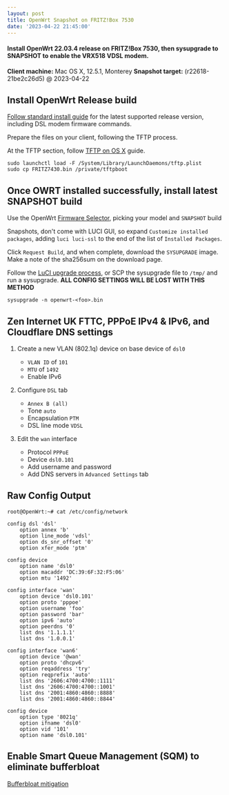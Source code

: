 ```yaml
---
layout: post
title: OpenWrt Snapshot on FRITZ!Box 7530
date: '2023-04-22 21:45:00'
---
```


#### Install OpenWrt 22.03.4 release on FRITZ!Box 7530, then sysupgrade to SNAPSHOT to enable the VRX518 VDSL modem.

**Client machine:** Mac OS X, 12.5.1, Monterey
**Snapshot target:** (r22618-21be2c26d5) @ 2023-04-22

## Install OpenWrt Release build

[Follow standard install guide](https://openwrt.org/toh/avm/avm_fritz_box_7530) for the latest supported release version, including DSL modem firmware commands.<br/>

Prepare the files on your client, following the TFTP process.

At the TFTP section, follow [TFTP on OS X](https://rick.cogley.info/post/run-a-tftp-server-on-mac-osx/) guide.<br/>
```
sudo launchctl load -F /System/Library/LaunchDaemons/tftp.plist
sudo cp FRITZ7430.bin /private/tftpboot
```

## Once OWRT installed successfully, install latest SNAPSHOT build

Use the OpenWrt [Firmware Selector](https://firmware-selector.openwrt.org/), picking your model and `SNAPSHOT` build

Snapshots, don't come with LUCI GUI, so expand `Customize installed packages`, adding `luci luci-ssl` to the end of the list of `Installed Packages`.

Click `Request Build`, and when complete, download the `SYSUPGRADE` image. Make a note of the sha256sum on the download page.

Follow the [LuCI upgrade process](https://openwrt.org/toh/avm/avm_fritz_box_7530), or SCP the sysupgrade file to `/tmp/` and run a sysupgrade. **ALL CONFIG SETTINGS WILL BE LOST WITH THIS METHOD**
```
sysupgrade -n openwrt-<foo>.bin
```

## Zen Internet UK FTTC, PPPoE IPv4 & IPv6, and Cloudflare DNS settings

1. Create a new VLAN (802.1q) device on base device of `dsl0`

    - `VLAN ID` of `101`
    - `MTU` of `1492`
    - Enable IPv6

1. Configure `DSL` tab

    - `Annex B (all)`
    - Tone `auto`
    - Encapsulation `PTM`
    - DSL line mode `VDSL`

1. Edit the `wan` interface

    - Protocol `PPPoE`
    - Device `dsl0.101`
    - Add username and password
    - Add DNS servers in `Advanced Settings` tab

## Raw Config Output

```
root@OpenWrt:~# cat /etc/config/network

config dsl 'dsl'
	option annex 'b'
	option line_mode 'vdsl'
	option ds_snr_offset '0'
	option xfer_mode 'ptm'

config device
	option name 'dsl0'
	option macaddr 'DC:39:6F:32:F5:06'
	option mtu '1492'

config interface 'wan'
	option device 'dsl0.101'
	option proto 'pppoe'
	option username 'foo'
	option password 'bar'
	option ipv6 'auto'
	option peerdns '0'
	list dns '1.1.1.1'
	list dns '1.0.0.1'

config interface 'wan6'
	option device '@wan'
	option proto 'dhcpv6'
	option reqaddress 'try'
	option reqprefix 'auto'
	list dns '2606:4700:4700::1111'
	list dns '2606:4700:4700::1001'
	list dns '2001:4860:4860::8888'
	list dns '2001:4860:4860::8844'

config device
	option type '8021q'
	option ifname 'dsl0'
	option vid '101'
	option name 'dsl0.101'
```


## Enable Smart Queue Management (SQM) to eliminate bufferbloat
 
[Bufferbloat mitigation](https://openwrt.org/docs/guide-user/network/traffic-shaping/sqm)


   
